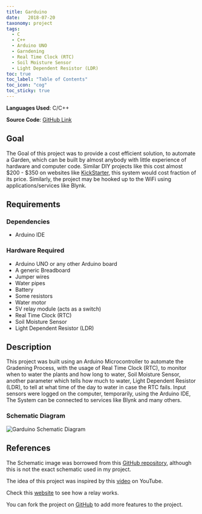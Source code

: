```yaml
---
title: Garduino
date:   2018-07-20
taxonomy: project
tags:
  - C
  - C++
  - Arduino UNO
  - Garndening
  - Real Time Clock (RTC)
  - Soil Moisture Sensor
  - Light Dependent Resistor (LDR) 
toc: true
toc_label: "Table of Contents"
toc_icon: "cog"
toc_sticky: true
---
```


**Languages Used**: C/C++

**Source Code**: [GitHub Link](https://github.com/ShahzaibWaseem/Project-COAL)

## Goal
The Goal of this project was to provide a cost efficient solution, to automate a Garden, which can be built by almost anybody with little experience of hardware and computer code. Similar DIY projects like this cost almost $200 - $350 on websites like [KickStarter](https://www.kickstarter.com/projects/mattiaslepp/the-smart-garden-your-solution-for-better-food), this system would cost fraction of its price. Similarly, the project may be hooked up to the WiFi using applications/services like Blynk.

## Requirements
### Dependencies
- Arduino IDE

### Hardware Required
- Arduino UNO or any other Arduino board
- A generic Breadboard
- Jumper wires
- Water pipes
- Battery
- Some resistors
- Water motor
- 5V relay module (acts as a switch)
- Real Time Clock (RTC)
- Soil Moisture Sensor
- Light Dependent Resistor (LDR)

## Description
This project was built using an Arduino Microcontroller to automate the Gradening Process, with the usage of Real Time Clock (RTC), to monitor when to water the plants and how long to water, Soil Moisture Sensor, another parameter which tells how much to water, Light Dependent Resistor (LDR), to tell at what time of the day to water in case the RTC fails. Input sensors were logged on the computer, temporarily, using the Arduino IDE, The System can be connected to services like Blynk and many others.

### Schematic Diagram
![Garduino Schematic Diagram](https://camo.githubusercontent.com/0d0ad706e00fdae810f4814c53148a8075e3ddb0/687474703a2f2f692e696d6775722e636f6d2f7a7764694238462e706e67)

## References
The Schematic image was borrowed from this [GitHub repository](https://camo.githubusercontent.com/0d0ad706e00fdae810f4814c53148a8075e3ddb0/687474703a2f2f692e696d6775722e636f6d2f7a7764694238462e706e67), although this is not the exact schematic used in my project.

The idea of this project was inspired by this [video](https://www.youtube.com/watch?v=O_Q1WKCtWiA) on YouTube.

Check this [website](https://arduinogetstarted.com/tutorials/arduino-relay) to see how a relay works.

You can fork the project on [GitHub](https://github.com/ShahzaibWaseem/Project-COAL) to add more features to the project.